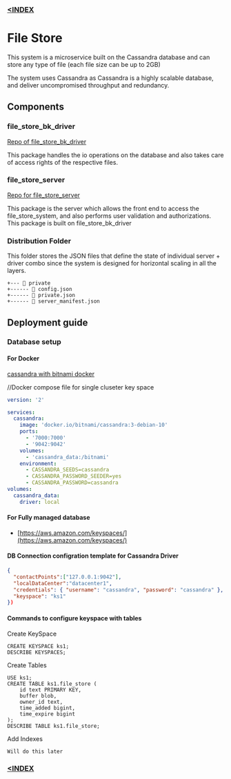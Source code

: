### [<INDEX](https://b19kiit.github.io/OEE_DOCS/)

# File Store

This system is a microservice built on the Cassandra database and can store any type of file (each file size can be up to 2GB)

The system uses Cassandra as Cassandra is a highly scalable database, and deliver uncompromised throughput and redundancy.

## Components

### file_store_bk_driver

[Repo of file_store_bk_driver](https://bitbucket.org/rishavbhowmiktgs/file_store_bk_driver/src/master/)

This package handles the io operations on the database and also takes care of access rights of the respective files.

### file_store_server

[Repo for file_store_server](https://bitbucket.org/rishavbhowmiktgs/file_store_server/src/master/)

This package is the server which allows the front end to access the file_store_system, and also performs user validation and authorizations.
This package is built on file_store_bk_driver

### Distribution Folder

This folder stores the JSON files that define the state of individual server + driver combo since the system is designed for horizontal scaling in all the layers.
```
+--- 📁 private
+------ 📄 config.json
+------ 📄 private.json
+------ 📄 server_manifest.json
```

## Deployment guide

### Database setup

#### For Docker

[cassandra with bitnami docker](https://hub.docker.com/r/bitnami/cassandra/)

//Docker compose file for single cluseter key space
```YAML
version: '2'

services:
  cassandra:
    image: 'docker.io/bitnami/cassandra:3-debian-10'
    ports:
      - '7000:7000'
      - '9042:9042'
    volumes:
      - 'cassandra_data:/bitnami'
    environment:
      - CASSANDRA_SEEDS=cassandra
      - CASSANDRA_PASSWORD_SEEDER=yes
      - CASSANDRA_PASSWORD=cassandra
volumes:
  cassandra_data:
    driver: local
```
#### For Fully managed database

- [https://aws.amazon.com/keyspaces/](https://aws.amazon.com/keyspaces/)

#### DB Connection configration template for Cassandra Driver

```JSON
{
  "contactPoints":["127.0.0.1:9042"],
  "localDataCenter":"datacenter1",
  "credentials": { "username": "cassandra", "password": "cassandra" },
  "keyspace": "ks1"
})
```

#### Commands to configure keyspace with tables

Create KeySpace
```CQL
CREATE KEYSPACE ks1;
DESCRIBE KEYSPACES;
```
Create Tables
```CQL
USE ks1;
CREATE TABLE ks1.file_store (
    id text PRIMARY KEY,
    buffer blob,
    owner_id text,
    time_added bigint,
    time_expire bigint
);
DESCRIBE TABLE ks1.file_store;
```
Add Indexes
```
Will do this later
```

### [<INDEX](https://b19kiit.github.io/OEE_DOCS/)
